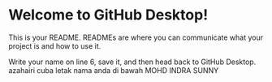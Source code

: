 # Welcome to GitHub Desktop!

This is your README. READMEs are where you can communicate what your project is and how to use it.

Write your name on line 6, save it, and then head back to GitHub Desktop.
azahairi
cuba letak nama anda di bawah 
MOHD INDRA SUNNY
